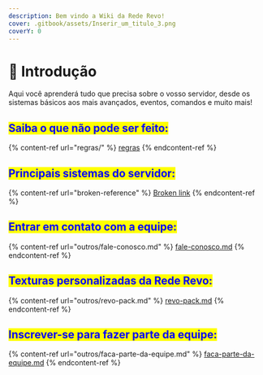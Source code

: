 ```yaml
---
description: Bem vindo a Wiki da Rede Revo!
cover: .gitbook/assets/Inserir_um_titulo_3.png
coverY: 0
---
```


# 👋 Introdução

Aqui você aprenderá tudo que precisa sobre o vosso servidor, desde os sistemas básicos aos mais avançados, eventos, comandos e muito mais!

## <mark style="color:blue;">Saiba o que não pode ser feito:</mark>

{% content-ref url="regras/" %}
[regras](regras/)
{% endcontent-ref %}

## <mark style="color:blue;">Principais sistemas do servidor:</mark>

{% content-ref url="broken-reference" %}
[Broken link](broken-reference)
{% endcontent-ref %}

## <mark style="color:blue;">Entrar em contato com a equipe:</mark>

{% content-ref url="outros/fale-conosco.md" %}
[fale-conosco.md](outros/fale-conosco.md)
{% endcontent-ref %}

## <mark style="color:blue;">Texturas personalizadas da Rede Revo:</mark>

{% content-ref url="outros/revo-pack.md" %}
[revo-pack.md](outros/revo-pack.md)
{% endcontent-ref %}

## <mark style="color:blue;">Inscrever-se para fazer parte da equipe:</mark>

{% content-ref url="outros/faca-parte-da-equipe.md" %}
[faca-parte-da-equipe.md](outros/faca-parte-da-equipe.md)
{% endcontent-ref %}
